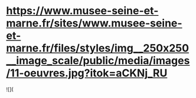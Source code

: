 # https://www.musee-seine-et-marne.fr/sites/www.musee-seine-et-marne.fr/files/styles/img__250x250__image_scale/public/media/images/11-oeuvres.jpg?itok=aCKNj_RU

![](

